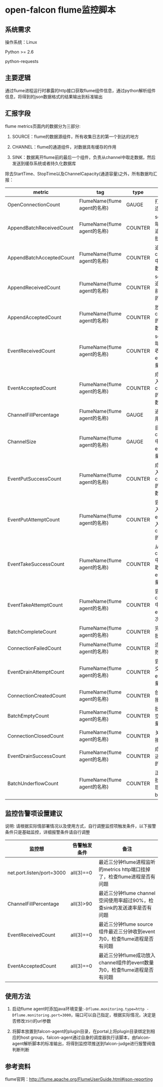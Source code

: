 open-falcon flume监控脚本
================================

系统需求
--------------------------------
操作系统：Linux

Python >= 2.6

python-requests


主要逻辑
--------------------------------
通过flume进程运行时暴露的http接口获取flume组件信息，通过python解析组件信息，将得到的json数据格式的结果输出到标准输出

汇报字段
--------------------------------

flume metrics页面内的数据分为三部分: 

1. SOURCE：flume的数据源组件，所有收集日志的第一个到达的地方

2. CHANNEL：flume的通道组件，对数据具有缓存的作用

3. SINK：数据离开flume前的最后一个组件，负责从channel中取走数据，然后发送到缓存系统或者持久化数据库

除去StartTime、StopTime以及ChannelCapacity(通道容量)之外，所有数据均汇报：

| metric |  tag | type | note |
|-----|------|------|------|
|OpenConnectionCount|FlumeName(flume agent的名称)|GAUGE|打开的连接数|
|AppendBatchReceivedCount|FlumeName(flume agent的名称)|COUNTER|source端刚刚追加的批数量|
|AppendBatchAcceptedCount|FlumeName(flume agent的名称)|COUNTER|追加到channel中的批数量|
|AppendReceivedCount|FlumeName(flume agent的名称)|COUNTER|source追加目前收到的数量|
|AppendAcceptedCount|FlumeName(flume agent的名称)|COUNTER|放入channel的event数量|
|EventReceivedCount|FlumeName(flume agent的名称)|COUNTER|source端成功收到的event数量|
|EventAcceptedCount|FlumeName(flume agent的名称)|COUNTER|成功放入channel的event数量|
|ChannelFillPercentage|FlumeName(flume agent的名称)|GAUGE|通道使用比例|
|ChannelSize|FlumeName(flume agent的名称)|GAUGE|目前在channel中的event数量|
|EventPutSuccessCount|FlumeName(flume agent的名称)|COUNTER|成功放入channel的event数量|
|EventPutAttemptCount|FlumeName(flume agent的名称)|COUNTER|尝试放入将event放入channel的次数|
|EventTakeSuccessCount|FlumeName(flume agent的名称)|COUNTER|从channel中成功取走的event数量|
|EventTakeAttemptCount|FlumeName(flume agent的名称)|COUNTER|尝试从channel中取走event的次数|
|BatchCompleteCount|FlumeName(flume agent的名称)|COUNTER|完成的批数量|
|ConnectionFailedCount|FlumeName(flume agent的名称)|COUNTER|连接失败数|
|EventDrainAttemptCount|FlumeName(flume agent的名称)|COUNTER|尝试提交的event数量|
|ConnectionCreatedCount|FlumeName(flume agent的名称)|COUNTER|创建连接数|
|BatchEmptyCount|FlumeName(flume agent的名称)|COUNTER|批量取空的数量|
|ConnectionClosedCount|FlumeName(flume agent的名称)|COUNTER|关闭连接数量|
|EventDrainSuccessCount|FlumeName(flume agent的名称)|COUNTER|成功发送event的数量|
|BatchUnderflowCount|FlumeName(flume agent的名称)|COUNTER|正处于批量处理的batch数|


监控告警项设置建议
--------------------------------

说明: 请根据实际情部署情况以及使用方式，自行调整监控项触发条件，以下报警条件只是基础监控，详细报警条件请自行调整

| 监控想 | 告警触发条件 | 备注 |
|-----|-----|-----|
|net.port.listen/port=3000|all(3)==0|最近三分钟flume进程监听的metrics http端口挂掉了，检查flume进程是否有问题|
|ChannelFillPercentage|all(3)>90|最近三分钟flume channel空间使用率超过90%，检查sink的发送速率是否有问题|
|EventReceivedCount|all(3)==0|最近三分钟flume source组件最近三分钟收到event为0，检查flume进程是否有问题|
|EventAcceptedCount|all(3)==0|最近三分钟flume成功放入channel组件的event数量为0，检查flume进程是否有问题|

使用方法
--------------------------------
1. 启动flume agent时添加java环境变量:```-Dflume.monitoring.type=http -Dflume.monitoring.port=3000```，端口可以自己指定，根据实际情况，决定是否修改```35行```的url参数

2. 将脚本放置到falcon-agent的plugin目录，在portal上将plugin目录绑定到相应的host group，falcon-agent通过自身的调度器执行该脚本，由falcon-agent解析脚本的标准输出，将得到监控项推送到falcon-judge进行报警阀值判断判断

参考资料
--------------------------------
flume官网：http://flume.apache.org/FlumeUserGuide.html#json-reporting
